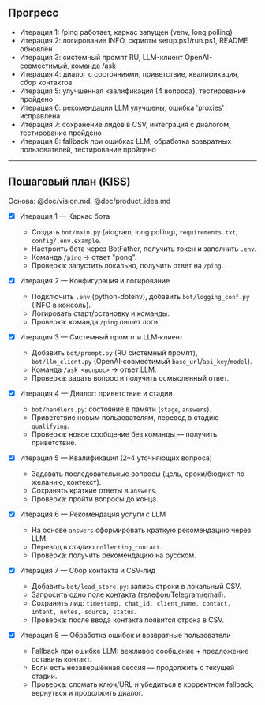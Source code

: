 ## Прогресс

- Итерация 1: /ping работает, каркас запущен (venv, long polling)
- Итерация 2: логирование INFO, скрипты setup.ps1/run.ps1, README обновлён
- Итерация 3: системный промпт RU, LLM-клиент OpenAI-совместимый, команда /ask
- Итерация 4: диалог с состояниями, приветствие, квалификация, сбор контактов
- Итерация 5: улучшенная квалификация (4 вопроса), тестирование пройдено
- Итерация 6: рекомендации LLM улучшены, ошибка 'proxies' исправлена
- Итерация 7: сохранение лидов в CSV, интеграция с диалогом, тестирование пройдено
- Итерация 8: fallback при ошибках LLM, обработка возвратных пользователей, тестирование пройдено

---

## Пошаговый план (KISS)

Основа: @doc/vision.md, @doc/product_idea.md

- [x] Итерация 1 — Каркас бота
  - Создать `bot/main.py` (aiogram, long polling), `requirements.txt`, `config/.env.example`.
  - Настроить бота через BotFather, получить токен и заполнить `.env`.
  - Команда `/ping` → ответ "pong".
  - Проверка: запустить локально, получить ответ на `/ping`.

- [x] Итерация 2 — Конфигурация и логирование
  - Подключить `.env` (python-dotenv), добавить `bot/logging_conf.py` (INFO в консоль).
  - Логировать старт/остановку и команды.
  - Проверка: команда `/ping` пишет логи.

- [x] Итерация 3 — Системный промпт и LLM‑клиент
  - Добавить `bot/prompt.py` (RU системный промпт), `bot/llm_client.py` (OpenAI‑совместимый `base_url`/`api_key`/`model`).
  - Команда `/ask <вопрос>` → ответ LLM.
  - Проверка: задать вопрос и получить осмысленный ответ.

- [x] Итерация 4 — Диалог: приветствие и стадии
  - `bot/handlers.py`: состояние в памяти (`stage`, `answers`).
  - Приветствие новым пользователям, перевод в стадию `qualifying`.
  - Проверка: новое сообщение без команды — получить приветствие.

- [x] Итерация 5 — Квалификация (2–4 уточняющих вопроса)
  - Задавать последовательные вопросы (цель, сроки/бюджет по желанию, контекст).
  - Сохранять краткие ответы в `answers`.
  - Проверка: пройти вопросы до конца.

- [x] Итерация 6 — Рекомендация услуги с LLM
  - На основе `answers` сформировать краткую рекомендацию через LLM.
  - Перевод в стадию `collecting_contact`.
  - Проверка: получить рекомендацию на русском.

- [x] Итерация 7 — Сбор контакта и CSV‑лид
  - Добавить `bot/lead_store.py`: запись строки в локальный CSV.
  - Запросить одно поле контакта (телефон/Telegram/email).
  - Сохранить лид: `timestamp, chat_id, client_name, contact, intent, notes, source, status`.
  - Проверка: после ввода контакта появится строка в CSV.

- [x] Итерация 8 — Обработка ошибок и возвратные пользователи
  - Fallback при ошибке LLM: вежливое сообщение + предложение оставить контакт.
  - Если есть незавершённая сессия — продолжить с текущей стадии.
  - Проверка: сломать ключ/URL и убедиться в корректном fallback; вернуться и продолжить диалог.


